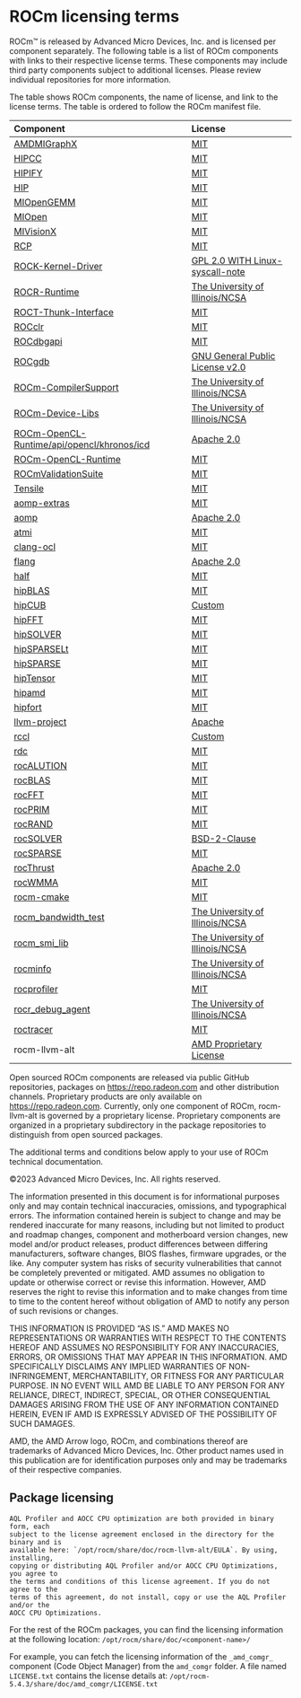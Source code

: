 # ROCm licensing terms

ROCm™ is released by Advanced Micro Devices, Inc. and is licensed per component separately.
The following table is a list of ROCm components with links to their respective license
terms. These components may include third party components subject to
additional licenses. Please review individual repositories for more information.

The table shows ROCm components, the name of license, and link to the license terms.
The table is ordered to follow the ROCm manifest file.

<!-- spellcheck-disable -->
| Component | License |
|:---------------------|:-------------------------|
| [AMDMIGraphX](https://github.com/ROCmSoftwarePlatform/AMDMIGraphX/) | [MIT](https://github.com/ROCmSoftwarePlatform/AMDMIGraphX/blob/develop/LICENSE) |
| [HIPCC](https://github.com/ROCm-Developer-Tools/HIPCC/blob/develop/LICENSE.txt) | [MIT](https://github.com/ROCm-Developer-Tools/HIPCC/blob/develop/LICENSE.txt) |
| [HIPIFY](https://github.com/ROCm-Developer-Tools/HIPIFY/) | [MIT](https://github.com/ROCm-Developer-Tools/HIPIFY/blob/amd-staging/LICENSE.txt) |
| [HIP](https://github.com/ROCm-Developer-Tools/HIP/) | [MIT](https://github.com/ROCm-Developer-Tools/HIP/blob/develop/LICENSE.txt) |
| [MIOpenGEMM](https://github.com/ROCmSoftwarePlatform/MIOpenGEMM/) | [MIT](https://github.com/ROCmSoftwarePlatform/MIOpenGEMM/blob/master/LICENSE.txt) |
| [MIOpen](https://github.com/ROCmSoftwarePlatform/MIOpen/) | [MIT](https://github.com/ROCmSoftwarePlatform/MIOpen/blob/master/LICENSE.txt) |
| [MIVisionX](https://github.com/GPUOpen-ProfessionalCompute-Libraries/MIVisionX/) | [MIT](https://github.com/GPUOpen-ProfessionalCompute-Libraries/MIVisionX/blob/master/LICENSE.txt) |
| [RCP](https://github.com/GPUOpen-Tools/radeon_compute_profiler/) | [MIT](https://github.com/GPUOpen-Tools/radeon_compute_profiler/blob/master/LICENSE) |
| [ROCK-Kernel-Driver](https://github.com/RadeonOpenCompute/ROCK-Kernel-Driver/) | [GPL 2.0 WITH Linux-syscall-note](https://github.com/RadeonOpenCompute/ROCK-Kernel-Driver/blob/master/COPYING) |
| [ROCR-Runtime](https://github.com/RadeonOpenCompute/ROCR-Runtime/) | [The University of Illinois/NCSA](https://github.com/RadeonOpenCompute/ROCR-Runtime/blob/master/LICENSE.txt) |
| [ROCT-Thunk-Interface](https://github.com/RadeonOpenCompute/ROCT-Thunk-Interface/) | [MIT](https://github.com/RadeonOpenCompute/ROCT-Thunk-Interface/blob/master/LICENSE.md) |
| [ROCclr](https://github.com/ROCm-Developer-Tools/ROCclr/) | [MIT](https://github.com/ROCm-Developer-Tools/ROCclr/blob/develop/LICENSE.txt) |
| [ROCdbgapi](https://github.com/ROCm-Developer-Tools/ROCdbgapi/) | [MIT](https://github.com/ROCm-Developer-Tools/ROCdbgapi/blob/amd-master/LICENSE.txt) |
| [ROCgdb](https://github.com/ROCm-Developer-Tools/ROCgdb/) | [GNU General Public License v2.0](https://github.com/ROCm-Developer-Tools/ROCgdb/blob/amd-master/COPYING) |
| [ROCm-CompilerSupport](https://github.com/RadeonOpenCompute/ROCm-CompilerSupport/) | [The University of Illinois/NCSA](https://github.com/RadeonOpenCompute/ROCm-CompilerSupport/blob/amd-stg-open/LICENSE.txt) |
| [ROCm-Device-Libs](https://github.com/RadeonOpenCompute/ROCm-Device-Libs/) | [The University of Illinois/NCSA](https://github.com/RadeonOpenCompute/ROCm-Device-Libs/blob/amd-stg-open/LICENSE.TXT) |
| [ROCm-OpenCL-Runtime/api/opencl/khronos/icd](https://github.com/KhronosGroup/OpenCL-ICD-Loader/) | [Apache 2.0](https://github.com/KhronosGroup/OpenCL-ICD-Loader/blob/main/LICENSE) |
| [ROCm-OpenCL-Runtime](https://github.com/RadeonOpenCompute/ROCm-OpenCL-Runtime/) | [MIT](https://github.com/RadeonOpenCompute/ROCm-OpenCL-Runtime/blob/develop/LICENSE.txt) |
| [ROCmValidationSuite](https://github.com/ROCm-Developer-Tools/ROCmValidationSuite/) | [MIT](https://github.com/ROCm-Developer-Tools/ROCmValidationSuite/blob/master/LICENSE) |
| [Tensile](https://github.com/ROCmSoftwarePlatform/Tensile/) | [MIT](https://github.com/ROCmSoftwarePlatform/Tensile/blob/develop/LICENSE.md) |
| [aomp-extras](https://github.com/ROCm-Developer-Tools/aomp-extras/) | [MIT](https://github.com/ROCm-Developer-Tools/aomp-extras/blob/aomp-dev/LICENSE) |
| [aomp](https://github.com/ROCm-Developer-Tools/aomp/) | [Apache 2.0](https://github.com/ROCm-Developer-Tools/aomp/blob/aomp-dev/LICENSE) |
| [atmi](https://github.com/RadeonOpenCompute/atmi/) | [MIT](https://github.com/RadeonOpenCompute/atmi/blob/master/LICENSE.txt) |
| [clang-ocl](https://github.com/RadeonOpenCompute/clang-ocl/) | [MIT](https://github.com/RadeonOpenCompute/clang-ocl/blob/master/LICENSE) |
| [flang](https://github.com/ROCm-Developer-Tools/flang/) | [Apache 2.0](https://github.com/ROCm-Developer-Tools/flang/blob/master/LICENSE.txt) |
| [half](https://github.com/ROCmSoftwarePlatform/half/) | [MIT](https://github.com/ROCmSoftwarePlatform/half/blob/master/LICENSE.txt) |
| [hipBLAS](https://github.com/ROCmSoftwarePlatform/hipBLAS/) | [MIT](https://github.com/ROCmSoftwarePlatform/hipBLAS/blob/develop/LICENSE.md) |
| [hipCUB](https://github.com/ROCmSoftwarePlatform/hipCUB/) | [Custom](https://github.com/ROCmSoftwarePlatform/hipCUB/blob/develop/LICENSE.txt) |
| [hipFFT](https://github.com/ROCmSoftwarePlatform/hipFFT/) | [MIT](https://github.com/ROCmSoftwarePlatform/hipFFT/blob/develop/LICENSE.md) |
| [hipSOLVER](https://github.com/ROCmSoftwarePlatform/hipSOLVER/) | [MIT](https://github.com/ROCmSoftwarePlatform/hipSOLVER/blob/develop/LICENSE.md) |
| [hipSPARSELt](https://github.com/ROCmSoftwarePlatform/hipSPARSELt/) | [MIT](https://github.com/ROCmSoftwarePlatform/hipSPARSELt/blob/develop/LICENSE.md) |
| [hipSPARSE](https://github.com/ROCmSoftwarePlatform/hipSPARSE/) | [MIT](https://github.com/ROCmSoftwarePlatform/hipSPARSE/blob/develop/LICENSE.md) |
| [hipTensor](https://github.com/ROCmSoftwarePlatform/hipTensor) | [MIT](https://github.com/ROCmSoftwarePlatform/hipTensor/blob/develop/LICENSE) |
| [hipamd](https://github.com/ROCm-Developer-Tools/hipamd/) | [MIT](https://github.com/ROCm-Developer-Tools/hipamd/blob/develop/LICENSE.txt) |
| [hipfort](https://github.com/ROCmSoftwarePlatform/hipfort/) | [MIT](https://github.com/ROCmSoftwarePlatform/hipfort/blob/master/LICENSE) |
| [llvm-project](https://github.com/ROCm-Developer-Tools/llvm-project/) | [Apache](https://github.com/ROCm-Developer-Tools/llvm-project/blob/main/LICENSE.TXT) |
| [rccl](https://github.com/ROCmSoftwarePlatform/rccl/) | [Custom](https://github.com/ROCmSoftwarePlatform/rccl/blob/develop/LICENSE.txt) |
| [rdc](https://github.com/RadeonOpenCompute/rdc/) | [MIT](https://github.com/RadeonOpenCompute/rdc/blob/master/LICENSE) |
| [rocALUTION](https://github.com/ROCmSoftwarePlatform/rocALUTION/) | [MIT](https://github.com/ROCmSoftwarePlatform/rocALUTION/blob/develop/LICENSE.md) |
| [rocBLAS](https://github.com/ROCmSoftwarePlatform/rocBLAS/) | [MIT](https://github.com/ROCmSoftwarePlatform/rocBLAS/blob/develop/LICENSE.md) |
| [rocFFT](https://github.com/ROCmSoftwarePlatform/rocFFT/) | [MIT](https://github.com/ROCmSoftwarePlatform/rocFFT/blob/develop/LICENSE.md) |
| [rocPRIM](https://github.com/ROCmSoftwarePlatform/rocPRIM/) | [MIT](https://github.com/ROCmSoftwarePlatform/rocPRIM/blob/develop/LICENSE.txt) |
| [rocRAND](https://github.com/ROCmSoftwarePlatform/rocRAND/) | [MIT](https://github.com/ROCmSoftwarePlatform/rocRAND/blob/develop/LICENSE.txt) |
| [rocSOLVER](https://github.com/ROCmSoftwarePlatform/rocSOLVER/) | [BSD-2-Clause](https://github.com/ROCmSoftwarePlatform/rocSOLVER/blob/develop/LICENSE.md) |
| [rocSPARSE](https://github.com/ROCmSoftwarePlatform/rocSPARSE/) | [MIT](https://github.com/ROCmSoftwarePlatform/rocSPARSE/blob/develop/LICENSE.md) |
| [rocThrust](https://github.com/ROCmSoftwarePlatform/rocThrust/) | [Apache 2.0](https://github.com/ROCmSoftwarePlatform/rocThrust/blob/develop/LICENSE) |
| [rocWMMA](https://github.com/ROCmSoftwarePlatform/rocWMMA/) | [MIT](https://github.com/ROCmSoftwarePlatform/rocWMMA/blob/develop/LICENSE.md) |
| [rocm-cmake](https://github.com/RadeonOpenCompute/rocm-cmake/) | [MIT](https://github.com/RadeonOpenCompute/rocm-cmake/blob/develop/LICENSE) |
| [rocm_bandwidth_test](https://github.com/RadeonOpenCompute/rocm_bandwidth_test/) | [The University of Illinois/NCSA](https://github.com/RadeonOpenCompute/rocm_bandwidth_test/blob/master/LICENSE.txt) |
| [rocm_smi_lib](https://github.com/RadeonOpenCompute/rocm_smi_lib/) | [The University of Illinois/NCSA](https://github.com/RadeonOpenCompute/rocm_smi_lib/blob/master/License.txt) |
| [rocminfo](https://github.com/RadeonOpenCompute/rocminfo/) | [The University of Illinois/NCSA](https://github.com/RadeonOpenCompute/rocminfo/blob/master/License.txt) |
| [rocprofiler](https://github.com/ROCm-Developer-Tools/rocprofiler/) | [MIT](https://github.com/ROCm-Developer-Tools/rocprofiler/blob/amd-master/LICENSE) |
| [rocr_debug_agent](https://github.com/ROCm-Developer-Tools/rocr_debug_agent/) | [The University of Illinois/NCSA](https://github.com/ROCm-Developer-Tools/rocr_debug_agent/blob/master/LICENSE.txt) |
| [roctracer](https://github.com/ROCm-Developer-Tools/roctracer/) | [MIT](https://github.com/ROCm-Developer-Tools/roctracer/blob/amd-master/LICENSE) |
| rocm-llvm-alt | [AMD Proprietary License](https://www.amd.com/en/support/amd-software-eula)

Open sourced ROCm components are released via public GitHub
repositories, packages on https://repo.radeon.com and other distribution channels.
Proprietary products are only available on https://repo.radeon.com. Currently, only
one component of ROCm, rocm-llvm-alt is governed by a proprietary license.
Proprietary components are organized in a proprietary subdirectory in the package
repositories to distinguish from open sourced packages.

The additional terms and conditions below apply to your use of ROCm technical
documentation.

©2023 Advanced Micro Devices, Inc. All rights reserved.

The information presented in this document is for informational purposes only
and may contain technical inaccuracies, omissions, and typographical errors. The
information contained herein is subject to change and may be rendered inaccurate
for many reasons, including but not limited to product and roadmap changes,
component and motherboard version changes, new model and/or product releases,
product differences between differing manufacturers, software changes, BIOS
flashes, firmware upgrades, or the like. Any computer system has risks of
security vulnerabilities that cannot be completely prevented or mitigated. AMD
assumes no obligation to update or otherwise correct or revise this information.
However, AMD reserves the right to revise this information and to make changes
from time to time to the content hereof without obligation of AMD to notify any
person of such revisions or changes.

THIS INFORMATION IS PROVIDED “AS IS.” AMD MAKES NO REPRESENTATIONS OR WARRANTIES
WITH RESPECT TO THE CONTENTS HEREOF AND ASSUMES NO RESPONSIBILITY FOR ANY
INACCURACIES, ERRORS, OR OMISSIONS THAT MAY APPEAR IN THIS INFORMATION. AMD
SPECIFICALLY DISCLAIMS ANY IMPLIED WARRANTIES OF NON-INFRINGEMENT,
MERCHANTABILITY, OR FITNESS FOR ANY PARTICULAR PURPOSE. IN NO EVENT WILL AMD BE
LIABLE TO ANY PERSON FOR ANY RELIANCE, DIRECT, INDIRECT, SPECIAL, OR OTHER
CONSEQUENTIAL DAMAGES ARISING FROM THE USE OF ANY INFORMATION CONTAINED HEREIN,
EVEN IF AMD IS EXPRESSLY ADVISED OF THE POSSIBILITY OF SUCH DAMAGES.

AMD, the AMD Arrow logo, ROCm, and combinations thereof are trademarks of
Advanced Micro Devices, Inc. Other product names used in this publication are
for identification purposes only and may be trademarks of their respective
companies.

## Package licensing

```{attention}
AQL Profiler and AOCC CPU optimization are both provided in binary form, each
subject to the license agreement enclosed in the directory for the binary and is
available here: `/opt/rocm/share/doc/rocm-llvm-alt/EULA`. By using, installing,
copying or distributing AQL Profiler and/or AOCC CPU Optimizations, you agree to
the terms and conditions of this license agreement. If you do not agree to the
terms of this agreement, do not install, copy or use the AQL Profiler and/or the
AOCC CPU Optimizations.
```

For the rest of the ROCm packages, you can find the licensing information at the
following location: `/opt/rocm/share/doc/<component-name>/`

For example, you can fetch the licensing information of the `_amd_comgr_`
component (Code Object Manager) from the `amd_comgr` folder. A file named
`LICENSE.txt` contains the license details at:
`/opt/rocm-5.4.3/share/doc/amd_comgr/LICENSE.txt`
